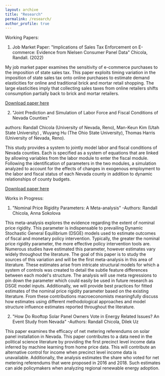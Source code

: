 ```yaml
---
layout: archive
title: "Research"
permalink: /research/
author_profile: true
---
```


Working Papers:

1) Job Market Paper: "Implications of Sales Tax Enforcement on E-commerce: Evidence from Nielsen Consumer Panel Data" Chicola, Randall. (2022)

My job market paper examines the sensitivity of e-commerce purchases to the imposition of state sales tax. This paper exploits timing variation in
the imposition of state sales tax onto online purchases to estimate demand elasticities for online and traditional brick and mortar retail shopping. The large
elasticities imply that collecting sales taxes from online retailers shifts consumption partially back to brick and mortar retailers. 

[Download paper here](https://github.com/rchicola/rchicola.github.io/blob/master/files/JMP_Chicola.pdf)



2) "Joint Prediction and Simulation of Labor Force and Fiscal Conditions of Nevada Counties"

authors: Randall Chicola (University of Nevada, Reno), Man-Keun Kim (Utah State University) , Wuyang Hu (The Ohio State University), Thomas Harris (University of Nevada, Reno).

This study provides a system to jointly model labor and fiscal conditions of Nevada
counties. Each is specified as a system of equations that are linked by allowing variables
from the labor module to enter the fiscal module. Following the identification of parameters
in the two modules, a simulation analyzed to account for the effects of changes in exogenous
employment to the labor and fiscal status of each Nevada county in addition to dynamic
relationships of county budgets.

[Download paper here](https://github.com/rchicola/rchicola.github.io/blob/master/files/FISCAL_PAPER_10.28.2022.pdf)

Works in Progress:

1) "Nominal Price Rigidity Parameters: A Meta-analysis" -Authors: Randall Chicola, Anna Sokolova

This meta-analysis explores the evidence regarding the extent of nominal price rigidity. This parameter is indispensable to prevailing Dynamic Stochastic General Equilibrium (DSGE) models used to estimate outcomes of fiscal and monetary policy intervention. Typically, the greater the nominal price rigidity parameter, the more effective policy intervention tools are. Numerous studies have estimated this parameter, however estimates vary widely throughout the literature. The goal of this paper is to study the sources of this variation and will be the first meta-analysis in this area of literature. These estimates arise from intricate structural models for which a system of controls was created to detail the subtle feature differences between each model's structure. The analysis will use meta regressions to pin down the parameter which could easily be used in future research as DSGE model inputs. Additionally, we will provide best practices for fitted estimates of the nominal price rigidity parameter based on the existing literature. From these contributions macroeconomists meaningfully discuss how estimates using different methodological approaches and model structure influence estimates reported throughout the literature.

2) "How Do Rooftop Solar Panel Owners Vote in Energy Related Issues? An Event Study from Nevada"  -Authors: Randall Chicola, Dilek Uz

This paper examines the efficacy of net metering referendums on solar panel installation in Nevada. This paper contributes to a data need in the political science literature by providing the first precinct level income data inferred by machine learning from home price data. This will contribute an alternative control for income when precinct level income data is unavailable. Additionally, the analysis estimates the share who voted for net metering referendums that were proposed in 2016 and 2018. Such estimates can aide policymakers when analyzing regional renewable energy adoption.
